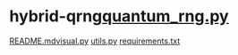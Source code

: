# hybrid-qrng[quantum_rng.py](https://github.com/user-attachments/files/21857712/quantum_rng.py)
[README.md](https://github.com/user-attachments/files/21857714/README.md)[visual.py](https://github.com/user-attachments/files/21857718/visual.py)
[utils.py](https://github.com/user-attachments/files/21857717/utils.py)
[requirements.txt](https://github.com/user-attachments/files/21857715/requirements.txt)

